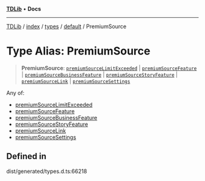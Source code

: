 [**TDLib**](../../../../../../README.md) • **Docs**

***

[TDLib](../../../../../../modules.md) / [index](../../../../../README.md) / [types](../../../README.md) / [default](../README.md) / PremiumSource

# Type Alias: PremiumSource

> **PremiumSource**: [`premiumSourceLimitExceeded`](premiumSourceLimitExceeded.md) \| [`premiumSourceFeature`](premiumSourceFeature.md) \| [`premiumSourceBusinessFeature`](premiumSourceBusinessFeature.md) \| [`premiumSourceStoryFeature`](premiumSourceStoryFeature.md) \| [`premiumSourceLink`](premiumSourceLink.md) \| [`premiumSourceSettings`](premiumSourceSettings.md)

Any of:
- [premiumSourceLimitExceeded](premiumSourceLimitExceeded.md)
- [premiumSourceFeature](premiumSourceFeature.md)
- [premiumSourceBusinessFeature](premiumSourceBusinessFeature.md)
- [premiumSourceStoryFeature](premiumSourceStoryFeature.md)
- [premiumSourceLink](premiumSourceLink.md)
- [premiumSourceSettings](premiumSourceSettings.md)

## Defined in

dist/generated/types.d.ts:66218
